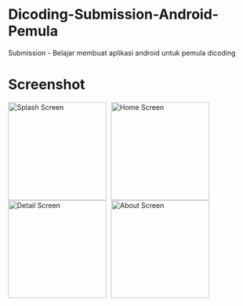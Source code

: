 # Dicoding-Submission-Android-Pemula
Submission - Belajar membuat aplikasi android untuk pemula dicoding

# Screenshot
<img src="https://user-images.githubusercontent.com/41522863/89706120-04101380-d98d-11ea-8fd3-338e272affb0.jpg"
     alt="Splash Screen"
     style="float: left; margin-right: 10px;"
     width="200" />
<img src="https://user-images.githubusercontent.com/41522863/89706121-07a39a80-d98d-11ea-860e-99b3b091a9dc.jpg"
     alt="Home Screen"
     style="float: left; margin-right: 10px;"
     width="200" />
<img src="https://user-images.githubusercontent.com/41522863/89706126-0a05f480-d98d-11ea-918c-b165c3e6e651.jpg"
     alt="Detail Screen"
     style="float: left; margin-right: 10px;"
     width="200" />
<img src="https://user-images.githubusercontent.com/41522863/89706127-0c684e80-d98d-11ea-974f-51db7bbe8add.jpg"
     alt="About Screen"
     style="float: left; margin-right: 10px;"
     width="200" />
